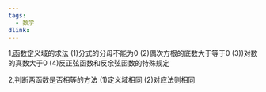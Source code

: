 ```yaml
---
tags: 
  - 数学
dlink: 
---
```

1,函数定义域的求法
(1)分式的分母不能为0
(2)偶次方根的底数大于等于0
(3))对数的真数大于0
(4)反正弦函数和反余弦函数的特殊规定


2,判断两函数是否相等的方法
(1)定义域相同
(2)对应法则相同